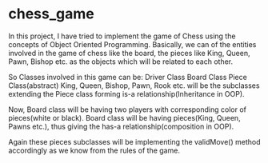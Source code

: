 # chess_game
In this project, I have tried to implement the game of Chess using the concepts of Object Oriented Programming. Basically, we can of the
entities involved in the game of chess like the board, the pieces like King, Queen, Pawn, Bishop etc. as the objects which will be related
to each other.

So Classes involved in this game can be:
Driver Class
Board Class
Piece Class(abstract)
King, Queen, Bishop, Pawn, Rook etc. will be the subclasses extending the Piece class forming is-a relationship(Inheritance in OOP).

Now, Board class will be having two players with corresponding color of pieces(white or black). Board class will be having pieces(King,
Queen, Pawns etc.), thus giving the has-a relationship(composition in OOP).

Again these pieces subclasses will be implementing the validMove() method accordingly as we know from the rules of the game.  
